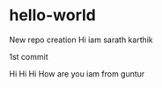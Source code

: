# hello-world
New repo creation 
Hi iam sarath karthik

1st commit

Hi
Hi
Hi
How are you
iam from guntur
